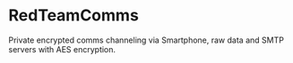 # RedTeamComms
Private encrypted comms channeling via Smartphone, raw data and  SMTP servers with AES encryption.
